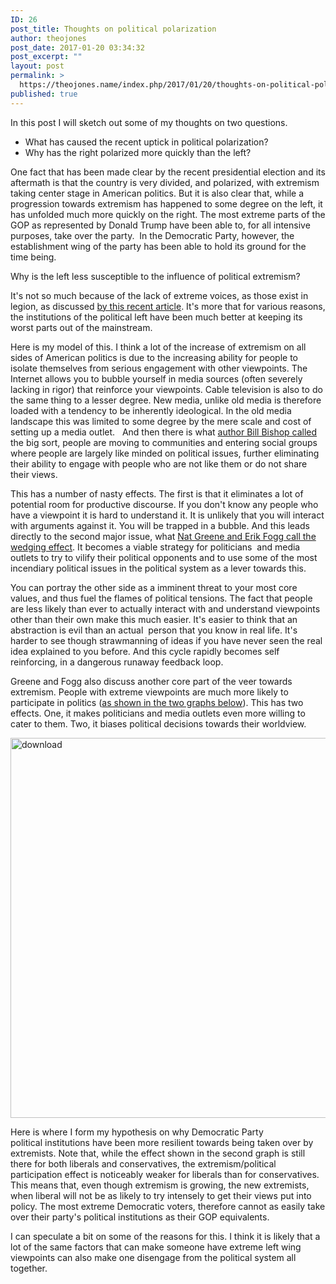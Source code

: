 ```yaml
---
ID: 26
post_title: Thoughts on political polarization
author: theojones
post_date: 2017-01-20 03:34:32
post_excerpt: ""
layout: post
permalink: >
  https://theojones.name/index.php/2017/01/20/thoughts-on-political-polarization-2/
published: true
---
```

In this post I will sketch out some of my thoughts on two questions.
<ul>
 	<li>What has caused the recent uptick in political polarization?</li>
 	<li>Why has the right polarized more quickly than the left?</li>
</ul>
One fact that has been made clear by the recent presidential election and its aftermath is that the country is very divided, and polarized, with extremism taking center stage in American politics. But it is also clear that, while a progression towards extremism has happened to some degree on the left, it has unfolded much more quickly on the right. The most extreme parts of the GOP as represented by Donald Trump have been able to, for all intensive purposes, take over the party.  In the Democratic Party, however, the establishment wing of the party has been able to hold its ground for the time being.

Why is the left less susceptible to the influence of political extremism?

It's not so much because of the lack of extreme voices, as those exist in legion, as discussed <a href="http://www.city-journal.org/html/children-revolution-14786.html">by this recent article</a>. It's more that for various reasons, the institutions of the political left have been much better at keeping its worst parts out of the mainstream.

Here is my model of this. I think a lot of the increase of extremism on all sides of American politics is due to the increasing ability for people to isolate themselves from serious engagement with other viewpoints. The Internet allows you to bubble yourself in media sources (often severely lacking in rigor) that reinforce your viewpoints. Cable television is also to do the same thing to a lesser degree. New media, unlike old media is therefore loaded with a tendency to be inherently ideological. In the old media landscape this was limited to some degree by the mere scale and cost of setting up a media outlet.   And then there is what <a href="http://www.thebigsort.com/home.php">author Bill Bishop called</a> the big sort, people are moving to communities and entering social groups where people are largely like minded on political issues, further eliminating their ability to engage with people who are not like them or do not share their views.

This has a number of nasty effects. The first is that it eliminates a lot of potential room for productive discourse. If you don't know any people who have a viewpoint it is hard to understand it. It is unlikely that you will interact with arguments against it. You will be trapped in a bubble. And this leads directly to the second major issue, what <a href="https://www.amazon.com/dp/B0189ILWJC/ref=dp-kindle-redirect?_encoding=UTF8&amp;btkr=1">Nat Greene and Erik Fogg call the wedging effect</a>. It becomes a viable strategy for politicians  and media outlets to try to vilify their political opponents and to use some of the most incendiary political issues in the political system as a lever towards this.

You can portray the other side as a imminent threat to your most core values, and thus fuel the flames of political tensions. The fact that people are less likely than ever to actually interact with and understand viewpoints other than their own make this much easier. It's easier to think that an abstraction is evil than an actual  person that you know in real life. It's harder to see though strawmanning of ideas if you have never seen the real idea explained to you before. And this cycle rapidly becomes self reinforcing, in a dangerous runaway feedback loop.

Greene and Fogg also discuss another core part of the veer towards extremism. People with extreme viewpoints are much more likely to participate in politics (<a href="http://www.reconsidermedia.com/something-to-consider/is-the-tail-wagging-the-dog">as shown in the two graphs below</a>). This has two effects. One, it makes politicians and media outlets even more willing to cater to them. Two, it biases political decisions towards their worldview.

<img class="alignnone size-full wp-image-56" src="https://theojones.name/wp-content/uploads/2016/11/download.png" alt="download" width="812" height="608" />

Here is where I form my hypothesis on why Democratic Party political institutions have been more resilient towards being taken over by extremists. Note that, while the effect shown in the second graph is still there for both liberals and conservatives, the extremism/political participation effect is noticeably weaker for liberals than for conservatives. This means that, even though extremism is growing, the new extremists, when liberal will not be as likely to try intensely to get their views put into policy. The most extreme Democratic voters, therefore cannot as easily take over their party's political institutions as their GOP equivalents.

I can speculate a bit on some of the reasons for this. I think it is likely that a lot of the same factors that can make someone have extreme left wing viewpoints can also make one disengage from the political system all together.